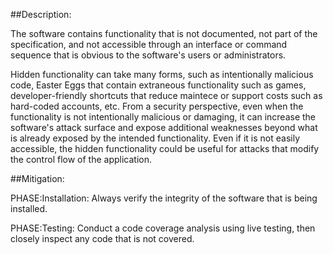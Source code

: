 ##Description:

The software contains functionality that is not documented, not part of the specification, and not accessible through an interface or command sequence that is obvious to the software's users or administrators.

Hidden functionality can take many forms, such as intentionally malicious code, Easter Eggs that contain extraneous functionality such as games, developer-friendly shortcuts that reduce maintece or support costs such as hard-coded accounts, etc. From a security perspective, even when the functionality is not intentionally malicious or damaging, it can increase the software's attack surface and expose additional weaknesses beyond what is already exposed by the intended functionality. Even if it is not easily accessible, the hidden functionality could be useful for attacks that modify the control flow of the application.

##Mitigation:


PHASE:Installation:
Always verify the integrity of the software that is being installed.

PHASE:Testing:
Conduct a code coverage analysis using live testing, then closely inspect any code that is not covered.

